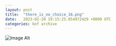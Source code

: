 ```yaml
---
layout:	post
title:	"there_is_no_choice_16.png"
date:	2023-02-20 19:15:25.054972429 +0000 UTC
categories:	kof archive
---
```


![Image Alt](https://k0f.github.io/assets/there_is_no_choice_16.png)
